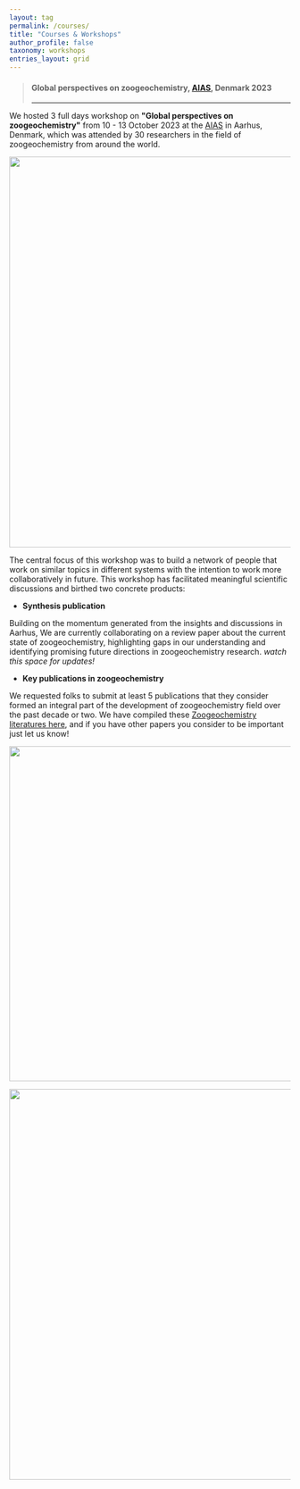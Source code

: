 ```yaml
---
layout: tag 
permalink: /courses/
title: "Courses & Workshops"
author_profile: false
taxonomy: workshops
entries_layout: grid
---
```


> #### Global perspectives on zoogeochemistry, [AIAS][aarhus], Denmark 2023
>---

We hosted 3 full days workshop on **"Global perspectives on zoogeochemistry"** from 10 - 13 October 2023 at the [AIAS][aarhus] in Aarhus, Denmark, which was attended by 30 researchers in the field of zoogeochemistry from around the world.  

<p align="center">
<img src="https://globalzoogeochemnet.github.io/assets/images/avatar.jpg" align="center" width="700">
</p>

The central focus of this workshop was to build a network of people that work on similar topics in different systems with the intention to work more collaboratively in future. This workshop has facilitated meaningful scientific discussions and birthed two concrete products:

- **Synthesis publication**
 
Building on the momentum generated from the insights and discussions in Aarhus, We are currently collaborating on a review paper about the current state of zoogeochemistry, highlighting gaps in our understanding and identifying promising future directions in zoogeochemistry research. _watch this space for updates!_


- **Key publications in zoogeochemistry**
 
We requested folks to submit at least 5 publications that they consider formed an integral part of the development of zoogeochemistry field over the past decade or two. We have compiled these [Zoogeochemistry literatures here][zotero], and if you have other papers you consider to be important just let us know!


<p align="center">
<img src="https://globalzoogeochemnet.github.io/assets/images/group-aarhus.JPG"  align="center" width="600">
</p>

<p align="center">
<img src="https://globalzoogeochemnet.github.io/assets/images/arrhus-workshop.jpg"  align="center" width="700">
</p>

[aarhus]: <https://aias.au.dk/>
[zotero]: <https://www.researchrabbitapp.com/collection/public/8ZMNK3PQ6Q>